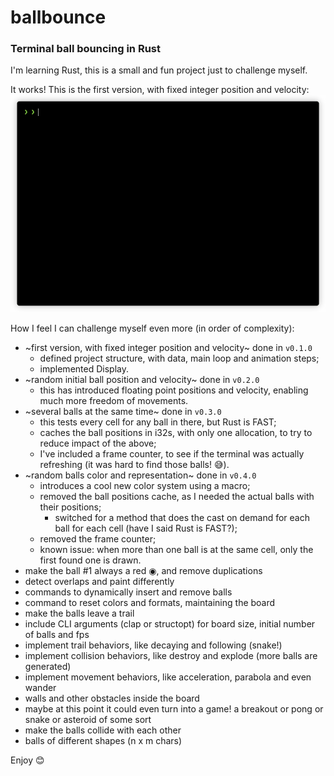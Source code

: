 # ballbounce
### Terminal ball bouncing in Rust

I'm learning Rust, this is a small and fun project just to challenge myself.

It works! This is the first version, with fixed integer position and velocity:
![ballbounce-v1](img/ballbounce.gif)

How I feel I can challenge myself even more (in order of complexity):

- ~first version, with fixed integer position and velocity~ done in `v0.1.0`
    - defined project structure, with data, main loop and animation steps;
    - implemented Display.
- ~random initial ball position and velocity~ done in `v0.2.0`
    - this has introduced floating point positions and velocity, enabling much more freedom of movements.
- ~several balls at the same time~ done in `v0.3.0`
    - this tests every cell for any ball in there, but Rust is FAST;
    - caches the ball positions in i32s, with only one allocation, to try to reduce impact of the above;
    - I've included a frame counter, to see if the terminal was actually refreshing (it was hard to find those balls! 😅).
- ~random balls color and representation~ done in `v0.4.0`
    - introduces a cool new color system using a macro;
    - removed the ball positions cache, as I needed the actual balls with their positions;
        - switched for a method that does the cast on demand for each ball for each cell (have I said Rust is FAST?);
    - removed the frame counter;
    - known issue: when more than one ball is at the same cell, only the first found one is drawn.
- make the ball #1 always a red ◉, and remove duplications
- detect overlaps and paint differently
- commands to dynamically insert and remove balls
- command to reset colors and formats, maintaining the board
- make the balls leave a trail
- include CLI arguments (clap or structopt) for board size, initial number of balls and fps
- implement trail behaviors, like decaying and following (snake!)
- implement collision behaviors, like destroy and explode (more balls are generated)
- implement movement behaviors, like acceleration, parabola and even wander
- walls and other obstacles inside the board
- maybe at this point it could even turn into a game! a breakout or pong or snake or asteroid of some sort
- make the balls collide with each other
- balls of different shapes (n x m chars)

Enjoy 😊
